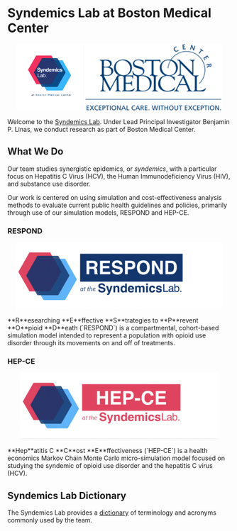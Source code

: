 # Syndemics Lab at Boston Medical Center
<p align="center">
<img src="./images/SyndemicsLab.png" alt="Syndemics Lab Logo" height="150px" />
<img src="./images/BMC.png" alt="BMC Logo" height="150px" />
</p>

Welcome to the [Syndemics Lab](https://syndemicslab.org). Under Lead Principal Investigator Benjamin P. Linas, we conduct research as part of Boston Medical Center.

## What We Do
Our team studies synergistic epidemics, or *syndemics*, with a particular focus on Hepatitis C Virus (HCV), the Human Immunodeficiency Virus (HIV), and substance use disorder.

Our work is centered on using simulation and cost-effectiveness analysis methods to evaluate current public health guidelines and policies, primarily through use of our simulation models, RESPOND and HEP-CE.

### RESPOND
<p align="center">
<img src="./images/RESPOND.png" alt="RESPOND Logo" height="150px" />
</p>
**R**esearching **E**ffective **S**trategies to **P**revent **O**pioid **D**eath (`RESPOND`) is a compartmental, cohort-based simulation model intended to represent a population with opioid use disorder through its movements on and off of treatments.

### HEP-CE
<p align="center">
<img src="./images/HEPCE.png" alt="HEP-CE Logo" height="150px" />
</p>
**Hep**atitis C **C**ost **E**ffectiveness (`HEP-CE`) is a health economics Markov Chain Monte Carlo micro-simulation model focused on studying the syndemic of opioid use disorder and the hepatitis C virus (HCV).

## Syndemics Lab Dictionary
The Syndemics Lab provides a [dictionary](https://bmcorg-my.sharepoint.com/:w:/g/personal/matthew_carroll_bmc_org/ESQbDqLmKg9Agmj3YprAg7EB-VTvxtY9mQZ_3RyZWKnr7Q?e=h3GFgv) of terminology and acronyms commonly used by the team.
